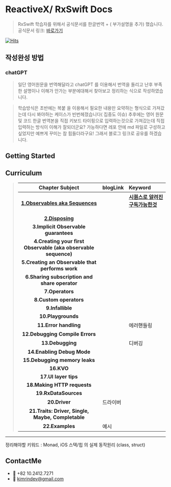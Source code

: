 # ReactiveX/ RxSwift Docs
> RxSwift 학습자를 위해서 공식문서를 한글번역 + ( 부가설명을 추가) 했습니다.
> 공식문서 링크: [바로가기](https://github.com/ReactiveX/RxSwift/blob/main/Documentation/GettingStarted.md) 

[![Hits](https://hits.seeyoufarm.com/api/count/incr/badge.svg?url=https%3A%2F%2Fgithub.com%2FRinkim0515%2FRxSwift2025&count_bg=%2379C83D&title_bg=%23555555&icon=&icon_color=%23E7E7E7&title=hits&edge_flat=false)](https://hits.seeyoufarm.com)                  
## 작성완성 방법
### chatGPT
> 일단 영어원문을 번역해달라고 chatGPT 를 이용해서 번역을 돌리고 난후 부족한 설명이나 이해가 안가는 부분에대해서 찾아보고 정리하는 식으로 작성하였습니다. 

> 학습방식은 초반에는 복붙 을 이용해서 필요한 내용만 요약하는 형식으로 가져갔는데 다시 봐야하는 케이스가 빈번헤졌습니다( 집중도 이슈)
> 추후에는 영어 원문 및 코드 한글 번역본을 직접 키보드 타이핑으로 입력하는것으로 가져갔는데 직접 입력하는 방식이 이해가 잘되더군요?
> 가능하다면 레포 안에 md 파일로 구성하고 싶었지만 예쁘게 꾸미는 참 힘들더라구요! 그래서 블로그 링크로 공유를 하겠습니다.

## Getting Started 


## Curriculum
> | Chapter Subject | blogLink | Keyword |
> |:---:| :---  | :--- |
> | **[1.Observables aka Sequences](https://github.com/Rinkim0515/RxSwift2025/blob/main/Docs/Observables%20aka%20Sequences.md#observables-aka-sequences)**| | **[시퀀스로 알려진 구독가능한것](https://kimrindev.tistory.com/1)**<p> | 
> | **[2.Disposing](https://github.com/Rinkim0515/RxSwift2025/blob/main/Docs/Disposing.md#disposing)**| ||
> | **3.Implicit Observable guarantees** ||
> | **4.Creating your first Observable (aka observable sequence)** ||
> | **5.Creating an Observable that performs work** ||
> | **6.Sharing subscription and share operator** ||
> | **7.Operators** | ||
> | **8.Custom operators** | ||
> | **9.Infallible** | |
> | **10.Playgrounds** | |
> | **11.Error handling** |  | 에러핸들링 |
> | **12.Debugging Compile Errors** | |
> | **13.Debugging** | |디버깅 |
> | **14.Enabling Debug Mode** | |
> | **15.Debugging memory leaks** |   | |
> | **16.KVO** | |||
> | **17.UI layer tips** | |||
> | **18.Making HTTP requests** ||
> | **19.RxDataSources** | 
> | **20.Driver** | 드라이버 |
> | **21.Traits: Driver, Single, Maybe, Completable** |
> | **22.Examples** | 예시 |
---

정리해야할 키워드 : Monad, iOS 스택/힙 의 실제 동작원리 (class, struct)


## ContactMe
* 📱 +82 10.2412.7271
* 📧 kimrindev@gmail.com
